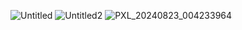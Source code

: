 ![Untitled](https://github.com/user-attachments/assets/ef74cc62-ab39-4f5d-874c-d4b396c3e78a)
![Untitled2](https://github.com/user-attachments/assets/4148aa3d-b8ee-47ac-afae-d7d155c679fd)
![PXL_20240823_004233964](https://github.com/user-attachments/assets/da61162b-6e15-417f-9aa6-6921e2e30ecb)
